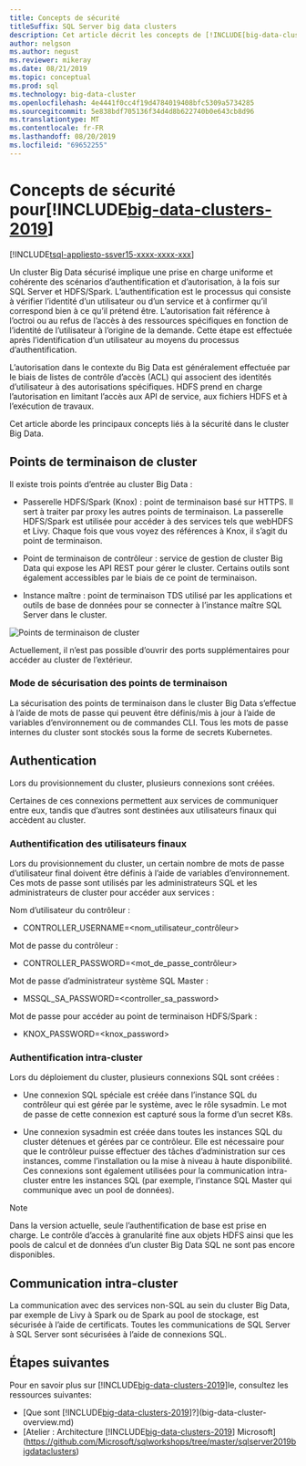 ```yaml
---
title: Concepts de sécurité
titleSuffix: SQL Server big data clusters
description: Cet article décrit les concepts de [!INCLUDE[big-data-clusters-2019](../includes/ssbigdataclusters-ver15.md)]sécurité pour. Il aborde notamment les points de terminaison de cluster et l’authentification des clusters.
author: nelgson
ms.author: negust
ms.reviewer: mikeray
ms.date: 08/21/2019
ms.topic: conceptual
ms.prod: sql
ms.technology: big-data-cluster
ms.openlocfilehash: 4e4441f0cc4f19d4784019408bfc5309a5734285
ms.sourcegitcommit: 5e838bdf705136f34d4d8b622740b0e643cb8d96
ms.translationtype: MT
ms.contentlocale: fr-FR
ms.lasthandoff: 08/20/2019
ms.locfileid: "69652255"
---
```

# <a name="security-concepts-for-includebig-data-clusters-2019includesssbigdataclusters-ss-novermd"></a>Concepts de sécurité pour[!INCLUDE[big-data-clusters-2019](../includes/ssbigdataclusters-ss-nover.md)]

[!INCLUDE[tsql-appliesto-ssver15-xxxx-xxxx-xxx](../includes/tsql-appliesto-ssver15-xxxx-xxxx-xxx.md)]

Un cluster Big Data sécurisé implique une prise en charge uniforme et cohérente des scénarios d’authentification et d’autorisation, à la fois sur SQL Server et HDFS/Spark. L’authentification est le processus qui consiste à vérifier l’identité d’un utilisateur ou d’un service et à confirmer qu’il correspond bien à ce qu’il prétend être. L’autorisation fait référence à l’octroi ou au refus de l’accès à des ressources spécifiques en fonction de l’identité de l’utilisateur à l’origine de la demande. Cette étape est effectuée après l’identification d’un utilisateur au moyens du processus d’authentification.

L’autorisation dans le contexte du Big Data est généralement effectuée par le biais de listes de contrôle d’accès (ACL) qui associent des identités d’utilisateur à des autorisations spécifiques. HDFS prend en charge l’autorisation en limitant l’accès aux API de service, aux fichiers HDFS et à l’exécution de travaux.

Cet article aborde les principaux concepts liés à la sécurité dans le cluster Big Data.

## <a name="cluster-endpoints"></a>Points de terminaison de cluster

Il existe trois points d’entrée au cluster Big Data :

* Passerelle HDFS/Spark (Knox) : point de terminaison basé sur HTTPS. Il sert à traiter par proxy les autres points de terminaison. La passerelle HDFS/Spark est utilisée pour accéder à des services tels que webHDFS et Livy. Chaque fois que vous voyez des références à Knox, il s’agit du point de terminaison.

* Point de terminaison de contrôleur : service de gestion de cluster Big Data qui expose les API REST pour gérer le cluster. Certains outils sont également accessibles par le biais de ce point de terminaison.

* Instance maître : point de terminaison TDS utilisé par les applications et outils de base de données pour se connecter à l’instance maître SQL Server dans le cluster.

![Points de terminaison de cluster](media/concept-security/cluster_endpoints.png)

Actuellement, il n’est pas possible d’ouvrir des ports supplémentaires pour accéder au cluster de l’extérieur.

### <a name="how-endpoints-are-secured"></a>Mode de sécurisation des points de terminaison

La sécurisation des points de terminaison dans le cluster Big Data s’effectue à l’aide de mots de passe qui peuvent être définis/mis à jour à l’aide de variables d’environnement ou de commandes CLI. Tous les mots de passe internes du cluster sont stockés sous la forme de secrets Kubernetes.  

## <a name="authentication"></a>Authentication

Lors du provisionnement du cluster, plusieurs connexions sont créées.

Certaines de ces connexions permettent aux services de communiquer entre eux, tandis que d’autres sont destinées aux utilisateurs finaux qui accèdent au cluster.

### <a name="end-user-authentication"></a>Authentification des utilisateurs finaux
Lors du provisionnement du cluster, un certain nombre de mots de passe d’utilisateur final doivent être définis à l’aide de variables d’environnement. Ces mots de passe sont utilisés par les administrateurs SQL et les administrateurs de cluster pour accéder aux services :

Nom d’utilisateur du contrôleur :
 + CONTROLLER_USERNAME=<nom_utilisateur_contrôleur>

Mot de passe du contrôleur :  
 + CONTROLLER_PASSWORD=<mot_de_passe_contrôleur>

Mot de passe d’administrateur système SQL Master : 
 + MSSQL_SA_PASSWORD=<controller_sa_password>

Mot de passe pour accéder au point de terminaison HDFS/Spark :
 + KNOX_PASSWORD=<knox_password>

### <a name="intra-cluster-authentication"></a>Authentification intra-cluster

Lors du déploiement du cluster, plusieurs connexions SQL sont créées :

* Une connexion SQL spéciale est créée dans l’instance SQL du contrôleur qui est gérée par le système, avec le rôle sysadmin. Le mot de passe de cette connexion est capturé sous la forme d’un secret K8s.

* Une connexion sysadmin est créée dans toutes les instances SQL du cluster détenues et gérées par ce contrôleur. Elle est nécessaire pour que le contrôleur puisse effectuer des tâches d’administration sur ces instances, comme l’installation ou la mise à niveau à haute disponibilité. Ces connexions sont également utilisées pour la communication intra-cluster entre les instances SQL (par exemple, l’instance SQL Master qui communique avec un pool de données).

> [!NOTE]
> Dans la version actuelle, seule l’authentification de base est prise en charge. Le contrôle d’accès à granularité fine aux objets HDFS ainsi que les pools de calcul et de données d’un cluster Big Data SQL ne sont pas encore disponibles.

## <a name="intra-cluster-communication"></a>Communication intra-cluster

La communication avec des services non-SQL au sein du cluster Big Data, par exemple de Livy à Spark ou de Spark au pool de stockage, est sécurisée à l’aide de certificats. Toutes les communications de SQL Server à SQL Server sont sécurisées à l’aide de connexions SQL.

## <a name="next-steps"></a>Étapes suivantes

Pour en savoir plus sur [!INCLUDE[big-data-clusters-2019](../includes/ssbigdataclusters-ss-nover.md)]le, consultez les ressources suivantes:

- [Que sont [!INCLUDE[big-data-clusters-2019](../includes/ssbigdataclusters-ver15.md)]?](big-data-cluster-overview.md)
- [Atelier : Architecture [!INCLUDE[big-data-clusters-2019](../includes/ssbigdataclusters-ss-nover.md)] Microsoft](https://github.com/Microsoft/sqlworkshops/tree/master/sqlserver2019bigdataclusters)
